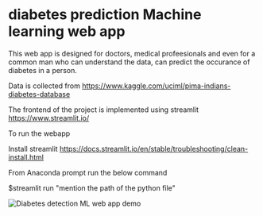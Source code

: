 # diabetes prediction Machine learning web app

This web app is designed for doctors, medical profeesionals and even for a common man who can understand the data, can predict the occurance of diabetes in a person. 

Data is collected from https://www.kaggle.com/uciml/pima-indians-diabetes-database

The frontend of the project is implemented using streamlit https://www.streamlit.io/

To run the webapp

Install streamlit https://docs.streamlit.io/en/stable/troubleshooting/clean-install.html

From Anaconda prompt run the below command

$streamlit run "mention the path of the python file"

![Diabetes detection ML web app demo](https://giphy.com/gifs/iiEa4jyY5aCXinwwuM)


